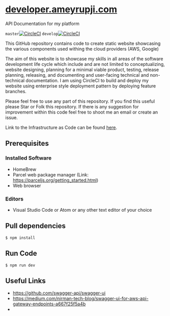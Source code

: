 # [developer.ameyrupji.com](http://developer.ameyrupji.com)


API Documentation for my platform


`master`[![CircleCI](https://circleci.com/gh/ameyrupji-com/developer.ameyrupji.com.svg?style=shield)](https://circleci.com/gh/ameyrupji-com/developer.ameyrupji.com)  `develop`[![CircleCI](https://circleci.com/gh/ameyrupji-com/developer.ameyrupji.com/tree/develop.svg?style=shield)](https://circleci.com/gh/ameyrupji-com/developer.ameyrupji.com/tree/develop)

This GitHub repository contains code to create static  website showcasing the various components used withing the cloud providers (AWS, Google)

The aim of this website is to showcase my skills in all areas of the software development life cycle which include and are not limited to conceptualizing, website designing, planning for a minimal viable product, testing, release planning, releasing, and documenting and user-facing technical and non-technical documentation. I am using CircleCI to build and deploy my website using enterprise style deployment pattern by deploying feature branches.

Please feel free to use any part of this repository. If you find this useful please Star or Folk this repository. If there is any suggestion for improvement within this code feel free to shoot me an email or create an issue.

Link to the Infrastructure as Code can be found [here](https://github.com/ameyrupji-com/ameyrupji.com-iac).

## Prerequisites

### Installed Software 

- HomeBrew
- Parcel web package manager (Link: https://parceljs.org/getting_started.html)
- Web browser

### Editors 

- Visual Studio Code or Atom or any other text editor of your choice 

## Pull dependencies

```
$ npm install
```

## Run Code

```
$ npm run dev
```

## Useful Links

- https://github.com/swagger-api/swagger-ui
- https://medium.com/nirman-tech-blog/swagger-ui-for-aws-api-gateway-endpoints-a667f25f5a4b
- 